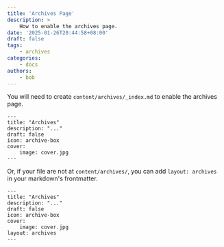 ```yaml
---
title: 'Archives Page'
description: >
    How to enable the archives page.
date: '2025-01-26T20:44:58+08:00'
draft: false
tags:
    - archives
categories:
    - docs
authors:
    - bob
---
```


You will need to create `content/archives/_index.md` to enable the archives page.

```
---
title: "Archives"
description: "..."
draft: false
icon: archive-box
cover:
    image: cover.jpg
---
```

Or, if your file are not at `content/archives/`, you can add `layout: archives` in your markdown's frontmatter.

```
---
title: "Archives"
description: "..."
draft: false
icon: archive-box
cover:
    image: cover.jpg
layout: archives
---
```
